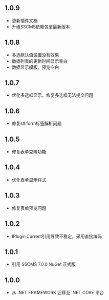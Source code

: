 ## 1.0.9
* 更新插件文档
* 升级SSCMS依赖包至最新版本

## 1.0.8
* 多选默认值设置没有效果
* 数据列表的更新时间显示空白
* 数据显示模板，预览空白

## 1.0.7
* 优化多选框显示，修复多选框无法提交问题

## 1.0.6
* 修复stl:form标签解析问题

## 1.0.5
* 修复表单克隆功能

## 1.0.4
* 优化表单显示样式

## 1.0.3
* 修复表单预览问题

## 1.0.2
* IPlugin.Current引用导致不稳定，采用直接编码

## 1.0.1
* 引用 SSCMS 7.0.0 NuGet 正式版

## 1.0.0
* 从 .NET FRAMEWORK 迁移至 .NET CORE 平台